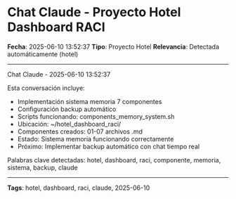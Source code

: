 # Chat Claude - Proyecto Hotel Dashboard RACI
**Fecha**: 2025-06-10 13:52:37
**Tipo**: Proyecto Hotel
**Relevancia**: Detectada automáticamente (hotel)

---

Chat Claude - 2025-06-10 13:52:37

Esta conversación incluye:
- Implementación sistema memoria 7 componentes
- Configuración backup automático
- Scripts funcionando: components_memory_system.sh
- Ubicación: ~/hotel_dashboard_raci/
- Componentes creados: 01-07 archivos .md
- Estado: Sistema memoria funcionando correctamente
- Próximo: Implementar backup automático con chat tiempo real

Palabras clave detectadas: hotel, dashboard, raci, componente, memoria, sistema, backup, claude

---

**Tags**: hotel, dashboard, raci, claude, 2025-06-10
